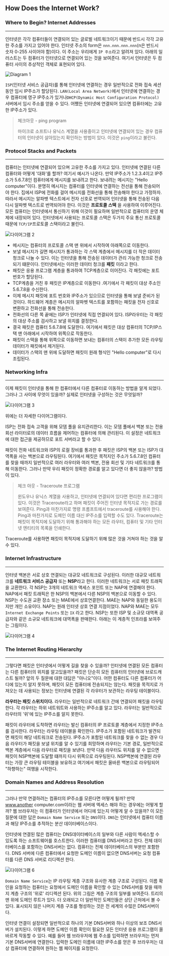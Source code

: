 ## How Does the Internet Work?



### Where to Begin?  Internet Addresses

------

인터넷은 각각 컴퓨터들이 연결되어 있는 글로벌 네트워크이기 때문에 반드시 각각 고유한 주소를 가지고 있어야 한다. 인터넷 주소의 form은 `nnn.nnn.nnn.nnn`(n은 반드시 숫자 0-255 사이어야 함)이다. 이 주소는 우리에게 `IP 주소`라고 알려져 있다. 아래의 일러스트는 두 컴퓨터가 인터넷으로 연결되어 있는 것을 보여준다. 여기서 인터넷은 두 컴퓨터 사이의 추상적인 객체로 표현되어 있다. 

![Diagram 1](http://web.stanford.edu/class/msande91si/www-spr04/readings/week1/InternetWhitepaper_files/ruswp_diag1.gif)

`ISP`(인터넷 서비스 공급자)를 통해 인터넷에 연결하는 경우 일반적으로 전화 접속 세션 동안 임시 IP주소가 할당된다. `LAN(Local Area Network)`에서 인터넷에 연결하는 경우 컴퓨터에 영구 IP주소가 있거나`DHCP(Dynamic Host Configuration Protocol)` 서버에서 임시 주소를 얻을 수 있다. 어쨌든 인터넷에 연결되어 있으면 컴퓨터에는 고유한 IP주소가 있다. 

>체크아웃 - ping program
>
>마이크로 소프트나 유닉스 계열을 사용중이고 인터넷에 연결되어 있는 경우 컴퓨터의 인터넷이 살아있는지 확인하는 방법이 있다. 이것은 `ping`이라고 불린다. 



### Protocol Stacks and Packets

------

컴퓨터는 인터넷에 연결되어 있으며 고유한 주소를 가지고 있다. 인터넷에 연결된 다른 컴퓨터와 어떻게 '대화'를 할까? 여기서 예시가 나온다. 만약 IP주소가 1.2.3.4이고 IP주소가 5.6.7.8인 컴퓨터에게 메시지를 보내려고 한다. 보내려는 메시지는 "Hello computer"이다. 분명히 메시지는 컴퓨터를 인터넷에 연결하는 전선을 통해 전송되어야 한다. 집에서 ISP에 전화를 걸어 메시지를 전화선을 통해 전송해야 한다고 가정하자. 따라서 메시지는 알파벳 텍스트에서 전자 신호로 번역되어 인터넷을 통해 전송된 다음 다시 알파벳 텍스트로 번역되어야 한다. 이것은 **프로토콜 스택** 을 사용하여 이루어진다. 모든 컴퓨터는 인터넷에서 통신하기 위해 이것이 필요하며 일반적으로 컴퓨터의 운영 체제에 내장되어 있다. 인터넷에서 사용되는 프로토콜 스택은 두가지 주요 통신 프로토콜 때문에 `TCP/IP`프로토콜 스택이라고 불린다. 

![다이어그램 2](http://web.stanford.edu/class/msande91si/www-spr04/readings/week1/InternetWhitepaper_files/ruswp_diag2.gif)

* 메시지는 컴퓨터의 프로토콜 스택 맨 위에서 시작하여 아래쪽으로 이동한다.
* 보낼 메시지가 길면 메시지가 통과하는 각 스택 계층에서 메시지를 더 작은 데이터 청크로 나눌 수 있다. 이는 인터넷을 통해 전송된 데이터가 관리 가능한 청크로 전송되기 떄문이다. 인터넷에서는 이러한 데이터 청크를 **패킷** 이라고 한다. 
* 패킷은 응용 프로그램 계층을 통과하여 TCP계층으로 이어진다. 각 패킷에는 포트 번호가 할당된다. 
* TCP계층을 거친 후 패킷은 IP계층으로 이동한다 .여기에서 각 패킷이 대상 주소인 5.6.7.8을 수신한다. 
* 이제 메시지 패킷에 포트 번호와 IP주소가 있으므로 인터넷을 통해 보낼 준비가 된것이다. 하드웨어 계층은 메시지의 알파벳 텍스트를 포함하는 패킷을 전자 신호로 변환하고 전화선을 통해 전송한다.
* 전화선의 다른 쪽 끝에는 ISP가 인터넷에 직접 연결되어 있다. ISP라우터는 각 패킷의 대상 주소를 검사하고 보낼 위치를 결정한다. 
* 결국 패킷은 컴퓨터 5.6.7.8에 도달한다. 여기에서 패킷은 대상 컴퓨터의 TCP/IP스택 맨 아래에서 시작하여 위쪽으로 작동한다. 
* 패킷이 스택을 통해 위쪽으로 이동하면 보내는 컴퓨터의 스택이 추가한 모든 라우팅 데이터가 패킷에서 제거된다. 
* 데이터가 스택의 맨 위에 도달하면 패킷이 원래 형식인 "Hello computer"로 다시 조립된다. 

### Networking Infra

------

이제 패킷이 인터넷을 통해 한 컴퓨터에서 다른 컴퓨터로 이동하는 방법을 알게 되었다. 그러나 그 사이에 무엇이 있을까? 실제로 인터넷을 구성하는 것은 무엇일까?

![다이어그램 3](http://web.stanford.edu/class/msande91si/www-spr04/readings/week1/InternetWhitepaper_files/ruswp_diag3.gif)

위에는 더 자세한 다이어그램이다. 

ISP는 전화 접속 고객을 위해 모뎀 풀을 유지관리한다. 이는 모뎀 풀에서 백본 또는 전용 회선 라이터로의 데이터 흐름을 제어하는 컴퓨터에 의해 관리된다. 이 설정은 네트워크에 대한 접근을 제공하므로 포트 서버라고 할 수 있다. 

패킷이 전화 네트워크와 ISP의 로컬 장비를 통과한 후 패킷은 ISP의 백본 또는 ISP가 대역폭을 사는 백본으로 라우팅된다. 여기에서 패킷은 목적지인 주소가 5.6.7.8인 컴퓨터를 찾을 때까지 일반적으로 여러 라우터와 여러 백본, 전용 회선 및 기타 네트워크를 통해 이동한다. 그러나 만약 우리 패킷이 정확한 경로를 알고 있다면 더 좋지 않을까? 방법이 있다. 

>체크 아웃 - Traceroute 프로그램
>
>윈도우나 유닉스 계열을 사용하고, 인터넷에 연결되어 있다면 편리한 프로그램이 있다. 이것은 Traceroute라고 하며 패킷이 주어진 인터넷 목적지로 가는 경로를 보여준다. Ping과 마찬가지로 명령 프롬프트에서 traceroute를 사용해야 한다. Ping과 마찬가지로 도메인 이름 대신 IP주소를 입력할 수도 있다. Traceroute는 패킷이 목적지에 도달하기 위해 통과해야 하는 모든 라우터, 컴퓨터 및 기타 인터넷 엔티티의 목록을 인쇄한다. 

Traceroute를 사용하면 패킷이 목적지에 도달하기 위해 많은 것을 거쳐야 하는 것을 알 수 있다. 

### Internet Infrastructure

------

인터넷 백본은 서로 상호 연결되는 대규모 네트워크로 구성된다. 이러한 대규모 네트워크를 **네트워크 서비스 공급자** 또는 **NSP**라고 한다. 이러한 네트워크는 서로 패킷 트래픽을 교환한다. 각 NSP는 3개의 네트워크 액세스 포인트 또는 NAP에 연결해야 한다. NAP에서 패킷 트래픽은 한 NSP의 백본에서 다른 NSP의 백본으로 이동할 수 있다.  NSP는 수도권 교환 장소 또는 MAE에서 상호연결한다. MAE는 NAP와 동일한 용도이지만 개인 소유이다. NAP는 원래 인터넷 상호 연결 지점이었다. NAP와 MAE는 모두 `Internet Exchange Points` 또는 `IX` 라고 한다. NSP는 또한 ISP 및 소규모 대역폭 공급자와 같은 소규모 네트워크에 대역폭을 판매한다. 아래는 이 계층적 인프라를 보여주는 그림이다. 

![다이어그램 4](http://web.stanford.edu/class/msande91si/www-spr04/readings/week1/InternetWhitepaper_files/ruswp_diag4.gif)



### The Internet Routing Hierarchy

------

그렇다면 패킷은 인터넷에서 어떻게 길을 찾을 수 있을까? 인터넷에 연결된 모든 컴퓨터는 다른 컴퓨터의 위치를 알고있을까? 패킷은 단순히 모든 컴퓨터의 인터넷에 브로드캐스트 될까? 앞의 두 질문에 대한 대답은 "아니오"이다. 어떤 컴퓨터도 다른 컴퓨터가 어디에 있는지 알지 못하며, 패킷이 모든 컴퓨터에 전송되지는 않는다. 패킷을 목적지로 가져오는 데 사용되는 정보는 인터넷에 연결된 각 라우터가 보관하는 라우팅 테이블이다. 

**라우터는 패킷 스위치이다.** 라우터는 일반적으로 네트워크 간에 연결되어 패킷을 라우팅한다. 각 라우터는 하위 네트워트와 사용하는 IP주소를 알고 있다. 라우터는 일반적으로 라우터의 '위'에 있는 IP주소를 알지 못한다. 

패킷이 라우터에 도착하면 라우터는 발신 컴퓨터의 IP 프로토콜 계층에서 지정한 IP주소를 검사한다. 라우터는 라우팅 테이블을 확인한다. IP주소가 포함된 네트워크가 발견되면 패킷이 해당 네트워크로 전송된다. IP주소가 포함된 네트워크를 찾을 수 없는 경우 다음 라우터가 패킷을 보낼 위치를 알 수 있기를 희망하며 라우터는 기본 경로, 일반적으로 백본 계층에서 다음 라우터로 패킷을 보낸다. 만약 다음 라우터도 위치를 알 수 없으면 패킷이 NSP백본에 도달할 떄까지 다시 위쪽으로 라우팅된다. NSP백본에 연결된 라우터는 가장 큰 라우팅 테이블을 보유하고 여기에서 패킷은 올바른 백본으로 라우팅되어 "하향하는" 여행을 시작한다. 

### Domain Names and Address Resolution

------

그러나 만약 연결하려는 컴퓨터의 IP주소를 모른다면 어떻게 될까? 만약 www.another computer.com이라는 웹 서버에 엑세스 해야 하는 경우에는 어떻게 할까? 웹 브라우저는 이 컴퓨터가 인터넷에서 어디에 있는지 어떻게 알 수 있을까? 이 모든 질문에 대한 답은 `Domain Name Service` 또는 `DNS`이다. `DNS`는 인터넷에서 컴퓨터 이름과 해당 IP주소를 추적하는 분산 데이터베이스이다. 

인터넷에 연결된 많은 컴퓨터는 DNS데이터베이스의 일부와 다른 사람이 엑세스할 수 있도록 하는 소프트웨어를 호스트한다. 이러한 컴퓨터를 DNS서버라고 한다. 전체 데이터베이스를 포함하는 DNS서버는 없다. 컴퓨터는 전체 데이터베이스의 부분만 포함한다. DNS 서버에 다른 컴퓨터에서 요청한 도메인 이름이 없으면 DNS서버는 요청 컴퓨터를 다른  DNS 서버로 리디렉션 한다. 

![다이어그램 6](http://web.stanford.edu/class/msande91si/www-spr04/readings/week1/InternetWhitepaper_files/ruswp_diag6.gif)

`Domain Name Service`는 IP 라우팅 계층 구조와 유사한 계층 구조로 구성된다. 이름 확인을 요청하는 컴퓨터는 요청에서 도메인 이름을 확인할 수 있는 DNS서버를 찾을 때까지 계층 구조의 '위로' 리디렉션 된다. 위의 그림은 계층 구조의 일부를 보여준다. 트리의 맨 위에 도메인 루트가 있다. 더 오래되고 더 일반적인 도메인들은 상단 근처에서 볼 수 있다. 표시되지 않은 나머지 계층 구조를 형성하는 것은 전 세계의 수많은 DNS서버이다. 

인터넷 연결이 설정되면 일반적으로 하나의 기본 DNS서버와 하나 이상의 보조 DNS서버가 설치된다. 이렇게 하면 도메인 이름 확인이 필요한 모든 인터넷 응용 프로그램이 올바르게 작동할 수 있다. 예를 들어 웹 브라우저에 웹 주소를 입력하면 브라우저는 먼저 기본 DNS서버에 연결한다. 입력한 도메인 이름에 대한 IP주소를 얻은 후 브라우저는 대상 컴퓨터에 연결하여 원하는 웹 페이지를 요청한다. 
